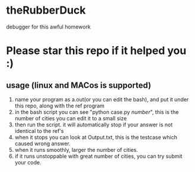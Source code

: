 # theRubberDuck
debugger for this awful homework

# Please star this repo if it helped you :)
## usage (linux and MACos is supported)

1. name your program as a.out(or you can edit the bash), and put it under this repo, along with the ref program
2. in the bash script you can see "python case.py $number$", this is the number of cities you can edit it to a small size
3. then run the script. it will automatically stop if your answer is not identical to the ref's
4. when it stops you can look at Output.txt, this is the testcase which caused wrong answer.
5. when it runs smoothly, larger the number of cities.
6. if it runs unstoppable with great number of cities, you can try submit your code.

